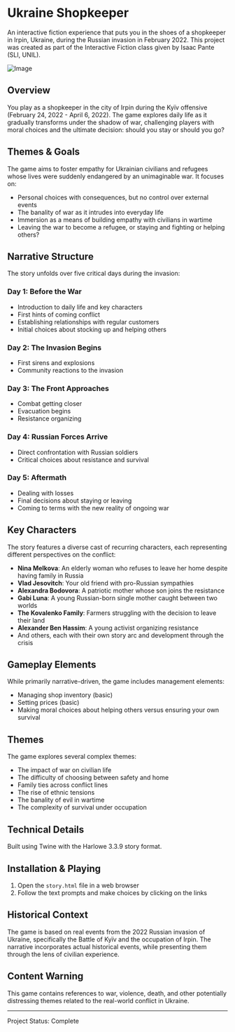 # Ukraine Shopkeeper

An interactive fiction experience that puts you in the shoes of a shopkeeper in Irpin, Ukraine, during the Russian invasion in February 2022. This project was created as part of the Interactive Fiction class given by Isaac Pante (SLI, UNIL).

![Image](https://github.com/user-attachments/assets/2be0ad3d-8bad-4175-ba33-acd1eefb7804)

## Overview

You play as a shopkeeper in the city of Irpin during the Kyïv offensive (February 24, 2022 - April 6, 2022). The game explores daily life as it gradually transforms under the shadow of war, challenging players with moral choices and the ultimate decision: should you stay or should you go?

## Themes & Goals

The game aims to foster empathy for Ukrainian civilians and refugees whose lives were suddenly endangered by an unimaginable war. It focuses on:

- Personal choices with consequences, but no control over external events
- The banality of war as it intrudes into everyday life
- Immersion as a means of building empathy with civilians in wartime
- Leaving the war to become a refugee, or staying and fighting or helping others?

## Narrative Structure

The story unfolds over five critical days during the invasion:

### Day 1: Before the War
- Introduction to daily life and key characters
- First hints of coming conflict
- Establishing relationships with regular customers
- Initial choices about stocking up and helping others

### Day 2: The Invasion Begins
- First sirens and explosions
- Community reactions to the invasion

### Day 3: The Front Approaches
- Combat getting closer
- Evacuation begins
- Resistance organizing

### Day 4: Russian Forces Arrive
- Direct confrontation with Russian soldiers
- Critical choices about resistance and survival

### Day 5: Aftermath
- Dealing with losses
- Final decisions about staying or leaving
- Coming to terms with the new reality of ongoing war

## Key Characters

The story features a diverse cast of recurring characters, each representing different perspectives on the conflict:

- **Nina Melkova**: An elderly woman who refuses to leave her home despite having family in Russia
- **Vlad Jesovitch**: Your old friend with pro-Russian sympathies
- **Alexandra Bodovora**: A patriotic mother whose son joins the resistance
- **Gabi Luna**: A young Russian-born single mother caught between two worlds
- **The Kovalenko Family**: Farmers struggling with the decision to leave their land
- **Alexander Ben Hassim**: A young activist organizing resistance
- And others, each with their own story arc and development through the crisis

## Gameplay Elements

While primarily narrative-driven, the game includes management elements:
- Managing shop inventory (basic)
- Setting prices (basic)
- Making moral choices about helping others versus ensuring your own survival


## Themes

The game explores several complex themes:
- The impact of war on civilian life
- The difficulty of choosing between safety and home
- Family ties across conflict lines
- The rise of ethnic tensions
- The banality of evil in wartime
- The complexity of survival under occupation

## Technical Details

Built using Twine with the Harlowe 3.3.9 story format.

## Installation & Playing

1. Open the `story.html` file in a web browser
2. Follow the text prompts and make choices by clicking on the links


## Historical Context

The game is based on real events from the 2022 Russian invasion of Ukraine, specifically the Battle of Kyïv and the occupation of Irpin. The narrative incorporates actual historical events, while presenting them through the lens of civilian experience.

## Content Warning

This game contains references to war, violence, death, and other potentially distressing themes related to the real-world conflict in Ukraine.

---

Project Status: Complete